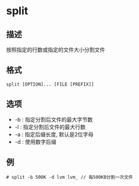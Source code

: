 # split

## 描述

按照指定的行数或指定的文件大小分割文件

## 格式

    split [OPTION]... [FILE [PREFIX]]

## 选项
- -b : 指定分割后文件的最大字节数
- -l : 指定分割后文件的最大行数
- -a : 指定后缀长度, 默认是2位字母
- -d : 使用数字后缀

## 例

    # split -b 500K -d lvm lvm_ // 每500KB分割一次文件
